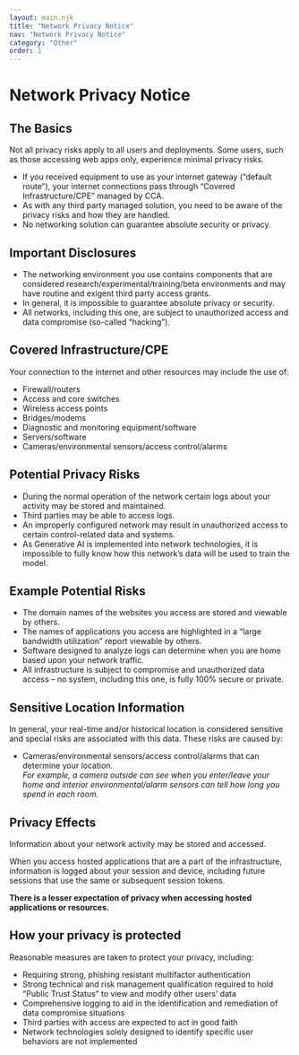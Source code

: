 ```yaml
---
layout: main.njk
title: "Network Privacy Notice"
nav: "Network Privacy Notice"
category: "Other"
order: 1
---
```



# Network Privacy Notice

## The Basics

Not all privacy risks apply to all users and deployments. Some users, such as those accessing web apps only, experience minimal privacy risks.

<ul class="govuk-list govuk-list--bullet">
  <li>If you received equipment to use as your internet gateway (“default route”), your internet connections pass through “Covered Infrastructure/CPE” managed by CCA.</li>
  <li>As with any third party managed solution, you need to be aware of the privacy risks and how they are handled.</li>
  <li>No networking solution can guarantee absolute security or privacy.</li>
</ul>


## Important Disclosures

<ul class="govuk-list govuk-list--bullet">
  <li>The networking environment you use contains components that are considered research/experimental/training/beta environments and may have routine and exigent third party access grants.</li>
  <li>In general, it is impossible to guarantee absolute privacy or security.</li>
  <li>All networks, including this one, are subject to unauthorized access and data compromise (so-called “hacking”).</li>
</ul>

## Covered Infrastructure/CPE

Your connection to the internet and other resources may include the use of:

<ul class="govuk-list govuk-list--bullet">
  <li>Firewall/routers</li>
  <li>Access and core switches</li>
  <li>Wireless access points</li>
  <li>Bridges/modems</li>
  <li>Diagnostic and monitoring equipment/software</li>
  <li>Servers/software</li>
  <li>Cameras/environmental sensors/access control/alarms</li>
</ul>

## Potential Privacy Risks

<ul class="govuk-list govuk-list--bullet">
  <li>During the normal operation of the network certain logs about your activity may be stored and maintained.</li>
  <li>Third parties may be able to access logs.</li>
  <li>An improperly configured network may result in unauthorized access to certain control-related data and systems.</li>
  <li>As Generative AI is implemented into network technologies, it is impossible to fully know how this network’s data will be used to train the model.</li>
</ul>

## Example Potential Risks

<ul class="govuk-list govuk-list--bullet">
  <li>The domain names of the websites you access are stored and viewable by others.</li>
  <li>The names of applications you access are highlighted in a “large bandwidth utilization” report viewable by others.</li>
  <li>Software designed to analyze logs can determine when you are home based upon your network traffic.</li>
  <li>All infrastructure is subject to compromise and unauthorized data access – no system, including this one, is fully 100% secure or private.</li>
</ul>

## Sensitive Location Information

In general, your real-time and/or historical location is considered sensitive and special risks are associated with this data. These risks are caused by:

<ul class="govuk-list govuk-list--bullet">
    <li>Cameras/environmental sensors/access control/alarms that can determine your location. <br> <i>For example, a camera outside can see when you enter/leave your home and interior environmental/alarm sensors can tell how long you spend in each room.</i>
 </li>
</ul>

## Privacy Effects

Information about your network activity may be stored and accessed.

When you access hosted applications that are a part of the infrastructure, information is logged about your session and device, including future sessions that use the same or subsequent session tokens. 

**There is a lesser expectation of privacy when accessing hosted applications or resources.**

## How your privacy is protected

Reasonable measures are taken to protect your privacy, including:

<ul class="govuk-list govuk-list--bullet">
  <li>Requiring strong, phishing resistant multifactor authentication</li>
  <li>Strong technical and risk management qualification required to hold “Public Trust Status” to view and modify other users’ data</li>
  <li>Comprehensive logging to aid in the identification and remediation of data compromise situations</li>
  <li>Third parties with access are expected to act in good faith</li>
  <li>Network technologies solely designed to identify specific user behaviors are not implemented</li>
</ul>

